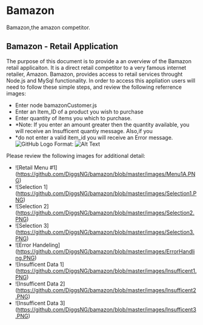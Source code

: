 # Bamazon
Bamazon,the amazon competitor.

## Bamazon - Retail Application
  The purpose of this document is to provide a an overview of the Bamazon retail applicaiton. It is a direct retail competitor to a very famous internet retailer, Amazon. Bamazon, provides access to retail services throught Node.js and MySql functionality. 
In order to access this appliation users will need to follow these simple steps, and review the following referrence images:

- Enter node bamazonCustomer.js
- Enter an Item_ID of a product you wish to purchase
- Enter quantity of items you which to purchase.
- *Note: If you enter an amount greater then the quantity available, you will receive an Insufficent quantiy message. Also,if you 
- *do not enter a valid item_id you will receive an Error message. 
![GitHub Logo](/images/logo.png)
Format: ![Alt Text](url)

Please review the following images for additional detail:

- ![Retail Menu #1] (https://github.com/DiggsNG/bamazon/blob/master/images/Menu1A.PNG)
- ![Selection 1] (https://github.com/DiggsNG/bamazon/blob/master/images/Selection1.PNG)
- ![Selection 2] (https://github.com/DiggsNG/bamazon/blob/master/images/Selection2.PNG)
- ![Selection 3] (https://github.com/DiggsNG/bamazon/blob/master/images/Selection3.PNG)
- ![Error Handeling] (https://github.com/DiggsNG/bamazon/blob/master/images/ErrorHandling.PNG)
- ![Insufficent Data 1] (https://github.com/DiggsNG/bamazon/blob/master/images/Insufficent1.PNG)
- ![Insufficent Data 2] (https://github.com/DiggsNG/bamazon/blob/master/images/Insufficent2.PNG)
- ![Insufficent Data 3] (https://github.com/DiggsNG/bamazon/blob/master/images/Insufficent3.PNG)
